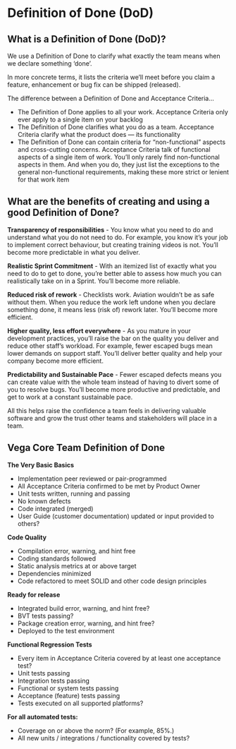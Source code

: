 # Definition of Done (DoD)

## What is a Definition of Done (DoD)?

We use a Definition of Done to clarify what exactly the team means when we declare something ‘done’.

In more concrete terms, it lists the criteria we’ll meet before you claim a feature, enhancement or bug fix can be shipped (released).

The difference between a Definition of Done and Acceptance Criteria...

- The Definition of Done applies to all your work. Acceptance Criteria only ever apply to a single item on your backlog
- The Definition of Done clarifies what you do as a team. Acceptance Criteria clarify what the product does — its functionality
- The Definition of Done can contain criteria for “non-functional” aspects and cross-cutting concerns. Acceptance Criteria talk of functional aspects of a single item of work. You’ll only rarely find non-functional aspects in them. And when you do, they just list the exceptions to the general non-functional requirements, making these more strict or lenient for that work item

## What are the benefits of creating and using a good Definition of Done?

**Transparency of responsibilities** - You know what you need to do and understand what you do not need to do. For example, you know it’s your job to implement correct behaviour, but creating training videos is not. You’ll become more predictable in what you deliver.

**Realistic Sprint Commitment** - With an itemized list of exactly what you need to do to get to done, you’re better able to assess how much you can realistically take on in a Sprint. You’ll become more reliable.

**Reduced risk of rework** - Checklists work. Aviation wouldn’t be as safe without them. When you reduce the work left undone when you declare something done, it means less (risk of) rework later. You’ll become more efficient.

**Higher quality, less effort everywhere** - As you mature in your development practices, you’ll raise the bar on the quality you deliver and reduce other staff’s workload. For example, fewer escaped bugs mean lower demands on support staff. You’ll deliver better quality and help your company become more efficient.

**Predictability and Sustainable Pace** - Fewer escaped defects means you can create value with the whole team instead of having to divert some of you to resolve bugs. You’ll become more productive and predictable, and get to work at a constant sustainable pace.

All this helps raise the confidence a team feels in delivering valuable software and grow the trust other teams and stakeholders will place in a team.


## Vega Core Team Definition of Done

**The Very Basic Basics**

- Implementation peer reviewed or pair-programmed
- All Acceptance Criteria confirmed to be met by Product Owner
- Unit tests written, running and passing
- No known defects
- Code integrated (merged)
- User Guide (customer documentation) updated or input provided to others?

**Code Quality**

- Compilation error, warning, and hint free
- Coding standards followed
- Static analysis metrics at or above target
- Dependencies minimized
- Code refactored to meet SOLID and other code design principles

**Ready for release**

- Integrated build error, warning, and hint free?
- BVT tests passing?
- Package creation error, warning, and hint free?
- Deployed to the test environment

**Functional Regression Tests**

- Every item in Acceptance Criteria covered by at least one acceptance test?
- Unit tests passing
- Integration tests passing
- Functional or system tests passing
- Acceptance (feature) tests passing
- Tests executed on all supported platforms?

**For all automated tests:**

- Coverage on or above the norm? (For example, 85%.)
- All new units / integrations / functionality covered by tests?
